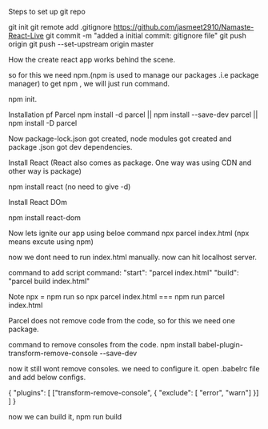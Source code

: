 Steps to set up git repo

git init
git remote add .gitignore https://github.com/jasmeet2910/Namaste-React-Live
git commit -m "added a initial commit: gitignore file"
git push origin
git push --set-upstream origin master


How the create react app works behind the scene.

so for this we need npm.(npm is used to manage our packages .i.e package manager)
to get npm , we will just run command.

npm init.


Installation pf Parcel
npm install -d parcel || npm install --save-dev parcel || npm install -D parcel

Now package-lock.json got created, node modules got created and package .json got dev dependencies.

Install React (React also comes as package. One way was using CDN and other way is package)

npm install react (no need to give -d)

Install React DOm

npm install react-dom 


Now lets ignite our app using beloe command
npx parcel index.html (npx means excute using npm)

now we dont need to run index.html manually. now can hit localhost server.

command to add script command:
"start": "parcel index.html"
"build": "parcel build index.html"

Note npx = npm run
so npx parcel index.html === npm run parcel index.html

Parcel does not remove code from the code, so for this we need one package.

command to remove consoles from the code.
npm install babel-plugin-transform-remove-console --save-dev

now it still wont remove consoles. we need to configure it.
open .babelrc file and add below configs.

{
    "plugins": [ ["transform-remove-console", { "exclude": [ "error", "warn"] }] ]
}

now we can build it, npm run build



